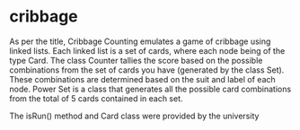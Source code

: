 # cribbage
As per the title, Cribbage Counting emulates a game of cribbage using  linked lists. Each linked list is a set of cards, where each node being of the type Card. The class Counter tallies the score based on the possible combinations from the set of cards you have (generated by the class Set). These combinations are determined based on the suit and label of each node. Power Set is a class that generates all the possible card combinations from the total of 5 cards contained in each set.

The isRun() method and Card class were provided by the university
